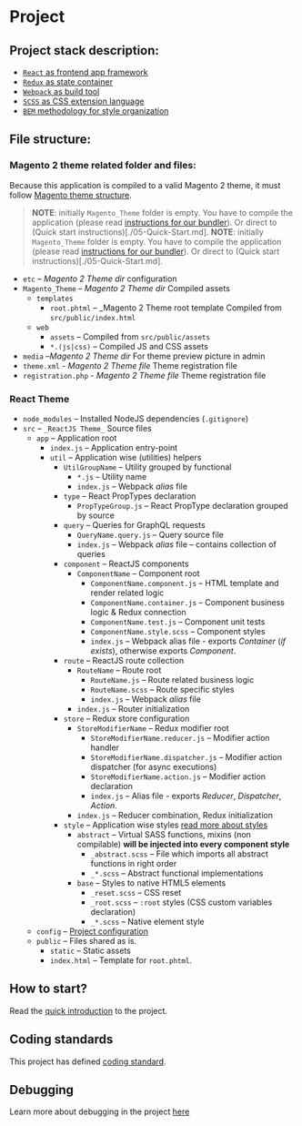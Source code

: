 # Project

## Project stack description:

-   [`React` as frontend app framework](https://reactjs.org)
-   [`Redux` as state container](/theme/Redux.md)
-   [`Webpack` as build tool](/theme/Webpack.md)
-   [`SCSS` as CSS extension language](https://sass-lang.com)
-   [`BEM` methodology for style organization](/theme/07-BEM)

## File structure:

### Magento 2 theme related folder and files:

Because this application is compiled to a valid Magento 2 theme, it must follow [Magento theme structure](https://devdocs.magento.com/guides/v2.3/frontend-dev-guide/themes/theme-structure.html).

> **NOTE**: initially `Magento_Theme` folder is empty. You have to compile the application (please read [instructions for our bundler](/theme04-Webpack.md)). Or direct to (Quick start instructions)[./05-Quick-Start.md].
> **NOTE**: initially `Magento_Theme` folder is empty. You have to compile the application (please read [instructions for our bundler](/theme/04-Webpack.md)). Or direct to (Quick start instructions)[./05-Quick-Start.md].

-   `etc` – _Magento 2 Theme dir_ configuration
-   `Magento_Theme` – _Magento 2 Theme dir_ Compiled assets
    -   `templates` 
        -   `root.phtml` – \_Magento 2 Theme root template Compiled from `src/public/index.html`
    -   `web`
        -   `assets` – Compiled from `src/public/assets`
        -   `*.(js|css)` – Compiled JS and CSS assets
-   `media` –_Magento 2 Theme dir_ For theme preview picture in admin
-   `theme.xml` - _Magento 2 Theme file_ Theme registration file
-   `registration.php` - _Magento 2 Theme file_ Theme registration file

### React Theme

-   `node_modules` – Installed NodeJS dependencies (`.gitignore`)
-   `src` – `_ReactJS Theme_` Source files
    -   `app` – Application root
        -   `index.js` – Application entry-point
        -   `util` – Application wise (utilities) helpers
            -   `UtilGroupName` – Utility grouped by functional
                -   `*.js` – Utility name
                -   `index.js` – Webpack _alias_ file
            -   `type` – React PropTypes declaration 
                -   `PropTypeGroup.js` – React PropType declaration grouped by source
            -   `query` – Queries for GraphQL requests
                -   `QueryName.query.js` – Query source file
                -   `index.js` – Webpack _alias_ file – contains collection of queries
            -   `component` – ReactJS components
                -   `ComponentName` – Component root
                    -   `ComponentName.component.js` – HTML template and render related logic
                    -   `ComponentName.container.js` – Component business logic & Redux connection
                    -   `ComponentName.test.js` – Component unit tests
                    -   `ComponentName.style.scss` – Component styles 
                    -   `index.js` – Webpack alias file - exports _Container_ (_if exists_), otherwise exports _Component_.
            -   `route` – ReactJS route collection
                -   `RouteName` – Route root
                    -   `RouteName.js` – Route related business logic
                    -   `RouteName.scss` – Route specific styles 
                    -   `index.js` – Webpack _alias_ file
                -   `index.js` – Router initialization
            -   `store` – Redux store configuration
                -   `StoreModifierName` – Redux modifier root
                    -   `StoreModifierName.reducer.js` – Modifier action handler
                    -   `StoreModifierName.dispatcher.js` – Modifier action dispatcher (for async executions)
                    -   `StoreModifierName.action.js` – Modifier action declaration
                    -   `index.js` – Alias file - exports _Reducer_, _Dispatcher_, _Action_.
                -   `index.js` – Reducer combination, Redux initialization
            -   `style` – Application wise styles [read more about styles](/theme/06-Styles.md)
                -   `abstract` – Virtual SASS functions, mixins (non compilable) **will be injected into every component style**
                    -   `_abstract.scss` – File which imports all abstract functions in right order
                    -   `_*.scss` – Abstract functional implementations
                -   `base` – Styles to native HTML5 elements
                    -   `_reset.scss` – CSS reset
                    -   `_root.scss` – `:root` styles (CSS custom variables declaration)
                    -   `_*.scss` – Native element style
    -   `config` – [Project configuration](/theme/03-Configuration.md)
    -   `public` – Files shared as is.
        -   `static` – Static assets
        -   `index.html` – Template for `root.phtml`.

## How to start?

Read the [quick introduction](/theme/02-Overview.md) to the project.

## Coding standards

This project has defined [coding standard](/theme/08-Standard.md).

## Debugging

Learn more about debugging in the project [here](/theme/09-Debuggers.md)
